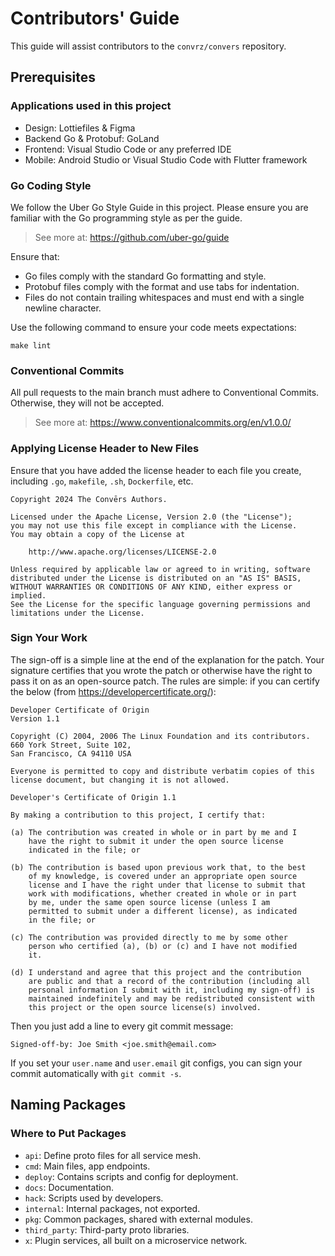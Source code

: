 # Contributors' Guide
This guide will assist contributors to the `convrz/convers` repository.

## Prerequisites

### Applications used in this project
- Design: Lottiefiles & Figma
- Backend Go & Protobuf: GoLand
- Frontend: Visual Studio Code or any preferred IDE
- Mobile: Android Studio or Visual Studio Code with Flutter framework

### Go Coding Style
We follow the Uber Go Style Guide in this project. Please ensure you are familiar with the Go programming style as per the guide.

> See more at: https://github.com/uber-go/guide

Ensure that:
- Go files comply with the standard Go formatting and style.
- Protobuf files comply with the format and use tabs for indentation.
- Files do not contain trailing whitespaces and must end with a single newline character.

Use the following command to ensure your code meets expectations:
```
make lint
```

### Conventional Commits
All pull requests to the main branch must adhere to Conventional Commits. Otherwise, they will not be accepted.

> See more at: https://www.conventionalcommits.org/en/v1.0.0/

### Applying License Header to New Files
Ensure that you have added the license header to each file you create, including `.go`, `makefile`, `.sh`, `Dockerfile`, etc.

```
Copyright 2024 The Convērs Authors.

Licensed under the Apache License, Version 2.0 (the "License");
you may not use this file except in compliance with the License.
You may obtain a copy of the License at

    http://www.apache.org/licenses/LICENSE-2.0

Unless required by applicable law or agreed to in writing, software
distributed under the License is distributed on an "AS IS" BASIS,
WITHOUT WARRANTIES OR CONDITIONS OF ANY KIND, either express or implied.
See the License for the specific language governing permissions and
limitations under the License.
```

### Sign Your Work
The sign-off is a simple line at the end of the explanation for the patch. Your signature certifies that you wrote the patch or otherwise have the right to pass it on as an open-source patch. The rules are simple: if you can certify the below (from https://developercertificate.org/):

```
Developer Certificate of Origin
Version 1.1

Copyright (C) 2004, 2006 The Linux Foundation and its contributors.
660 York Street, Suite 102,
San Francisco, CA 94110 USA

Everyone is permitted to copy and distribute verbatim copies of this
license document, but changing it is not allowed.

Developer's Certificate of Origin 1.1

By making a contribution to this project, I certify that:

(a) The contribution was created in whole or in part by me and I
    have the right to submit it under the open source license
    indicated in the file; or

(b) The contribution is based upon previous work that, to the best
    of my knowledge, is covered under an appropriate open source
    license and I have the right under that license to submit that
    work with modifications, whether created in whole or in part
    by me, under the same open source license (unless I am
    permitted to submit under a different license), as indicated
    in the file; or

(c) The contribution was provided directly to me by some other
    person who certified (a), (b) or (c) and I have not modified
    it.

(d) I understand and agree that this project and the contribution
    are public and that a record of the contribution (including all
    personal information I submit with it, including my sign-off) is
    maintained indefinitely and may be redistributed consistent with
    this project or the open source license(s) involved.
```
Then you just add a line to every git commit message:
```
Signed-off-by: Joe Smith <joe.smith@email.com>
```
If you set your `user.name` and `user.email` git configs, you can sign your commit automatically with `git commit -s`.

## Naming Packages
### Where to Put Packages
- `api`: Define proto files for all service mesh.
- `cmd`: Main files, app endpoints.
- `deploy`: Contains scripts and config for deployment.
- `docs`: Documentation.
- `hack`: Scripts used by developers.
- `internal`: Internal packages, not exported.
- `pkg`: Common packages, shared with external modules.
- `third_party`: Third-party proto libraries.
- `x`: Plugin services, all built on a microservice network.
